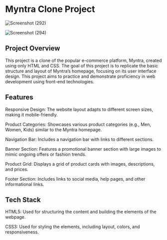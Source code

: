 # Myntra Clone Project
![Screenshot (292)](https://github.com/user-attachments/assets/869bc5d8-afc9-409e-bc20-32c21149080a)

![Screenshot (294)](https://github.com/user-attachments/assets/46510e09-bab1-4ed4-adbf-8d4040a64c83)


## Project Overview
This project is a clone of the popular e-commerce platform, Myntra, created using only HTML and CSS. The goal of this project is to replicate the basic structure and layout of Myntra’s homepage, focusing on its user interface design. This project aims to practice and demonstrate proficiency in web development using front-end technologies.

## Features
Responsive Design: The website layout adapts to different screen sizes, making it mobile-friendly.

Product Categories: Showcases various product categories (e.g., Men, Women, Kids) similar to the Myntra homepage.

Navigation Bar: Includes a navigation bar with links to different sections.

Banner Section: Features a promotional banner section with large images to mimic ongoing offers or fashion trends.

Product Grid: Displays a grid of product cards with images, descriptions, and prices.

Footer Section: Includes links to social media, help pages, and other informational links.

## Tech Stack
HTML5: Used for structuring the content and building the elements of the webpage.

CSS3: Used for styling the elements, including layout, colors, and responsiveness.
